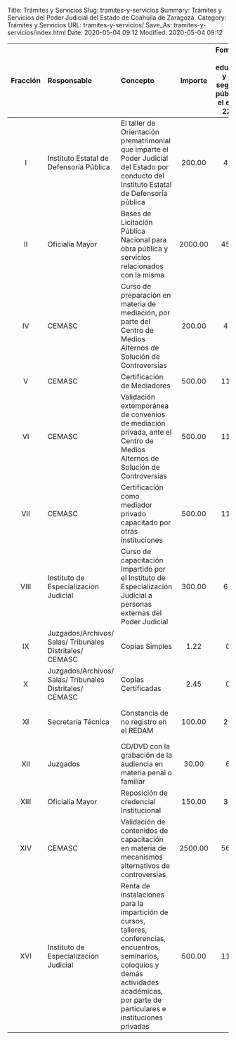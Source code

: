 Title: Trámites y Servicios
Slug: tramites-y-servicios
Summary: Trámites y Servicios del Poder Judicial del Estado de Coahuila de Zaragoza.
Category: Trámites y Servicios
URL: tramites-y-servicios/
Save_As: tramites-y-servicios/index.html
Date: 2020-05-04 09:12
Modified: 2020-05-04 09:12



| **Fracción** | **Responsable**                                           | **Concepto**                                                 | **Importe** | **Fomento a la  educación y de la seguridad pública en el estado 22.5%** | **Total a pagar** |            **Tiempo máximo de  entrega**             | **Enlace**                                                   |
| :----------: | :-------------------------------------------------------- | :----------------------------------------------------------- | :---------: | :----------------------------------------------------------: | :---------------: | :--------------------------------------------------: | ------------------------------------------------------------ |
|      I       | Instituto  Estatal de Defensoría Pública                  | El taller de  Orientación prematrimonial que imparte el Poder Judicial del Estado por  conducto del Instituto Estatal de Defensoría pública |   200.00    |                            45.00                             |      245.00       |                         N/A                          | [Ver Infografía](1-top.png)                                  |
|      II      | Oficialía Mayor                                           | Bases de  Licitación Pública Nacional para obra pública y servicios relacionados con la  misma |   2000.00   |                            450.00                            |      2450.00      |                         N/A                          | [Ver Infografía](2-licitaciones-p.png)                     |
|      IV      | CEMASC                                                    | Curso de  preparación en materia de mediación, por parte del Centro de Medios Alternos  de Solución de Controversias |   200.00    |                            45.00                             |      245.00       | Dependiendo de  la Institución que solicita el curso | [Ver Infografía](4-curso-de-preparacion-en-materia-de-mediacion.png) |
|      V       | CEMASC                                                    | Certificación  de Mediadores                                 |   500.00    |                            112.50                            |      612.50       |                 45-60 días  hábiles                  | [Ver Infografía](5-certificacion-de-mediadores.jpg)          |
|      VI      | CEMASC                                                    | Validación  extemporánea de convenios de mediación privada, ante el Centro de Medios  Alternos de Solución de Controversias |   500.00    |                            112.50                            |      612.50       |                         N/A                          | [Ver Infografía](6-validacion-extemporanea.png)             |
|     VII      | CEMASC                                                    | Certificación  como mediador privado capacitado por otras instituciones |   500.00    |                            112.50                            |      612.50       |                 45-60 días  hábiles                  |                                                              |
|     VIII     | Instituto de  Especialización Judicial                    | Curso de  capacitación Impartido por el Instituto de Especialización Judicial a  personas externas del Poder Judicial |   300.00    |                            67.50                             |      367.50       |                         N/A                          | [Ver Infografía](8-curso-de-capacitacion.png)             |
|      IX      | Juzgados/Archivos/  Salas/ Tribunales Distritales/ CEMASC | Copias Simples                                               |    1.22     |                             0.28                             |       1.50        |      Inmediato / Dos  días por carga de trabajo      | [Ver Infografía](9-10-copia-simple-certificada.png)          |
|      X       | Juzgados/Archivos/  Salas/ Tribunales Distritales/ CEMASC | Copias  Certificadas                                         |    2.45     |                             0.55                             |       3.00        |      Inmediato / Dos  días por carga de trabajo      | [Ver Infografía](9-10-copia-simple-certificada.png)          |
|      XI      | Secretaría  Técnica                                       | Constancia de  no registro en el REDAM                       |   100.00    |                            22.50                             |      122.50       |      Inmediato / Dos  días por carga de trabajo      | [Ver Infografía](11-secretaria-tecnica.png)                  |
|     XII      | Juzgados                                                  | CD/DVD con la  grabación de la audiencia en materia penal o familiar |    30.00    |                             6.75                             |       36.75       |                      Inmediato                       |                                                              |
|     XIII     | Oficialía Mayor                                           | Reposición de  credencial Institucional                      |   150.00    |                            33.75                             |      183.75       |                                                      | [Ver Infografía](13-reposicion-de-credencial-institucional.png) |
|     XIV      | CEMASC                                                    | Validación de  contenidos de capacitación en materia de mecanismos alternativos de  controversias |   2500.00   |                            562.50                            |      3062.50      |                   5-8 días hábiles                   | [Ver Infografía](14-validacion-de-contenidos.png)           |
|     XVI      | Instituto de  Especialización Judicial                    | Renta de  instalaciones para la impartición de cursos, talleres, conferencias,  encuentros, seminarios, coloquios y demás actividades académicas, por parte  de particulares e instituciones privadas |   500.00    |                            112.50                            |      612.50       |                         N/A                          | [Ver Infografía](16-renta-de-instalaciones.png)             |




